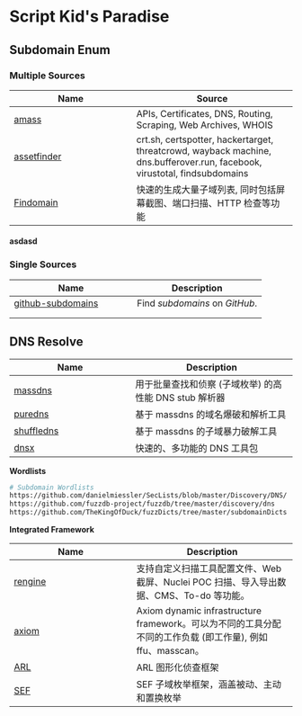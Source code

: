 # Script Kid's Paradise

## Subdomain Enum

### Multiple Sources

<table><thead><tr><th width="202">Name</th><th>Source</th></tr></thead><tbody><tr><td><a href="https://github.com/owasp-amass/amass">amass</a></td><td>APIs, Certificates, DNS, Routing, Scraping, Web Archives, WHOIS</td></tr><tr><td><a href="https://github.com/tomnomnom/assetfinder">assetfinder</a></td><td>crt.sh, certspotter, hackertarget, threatcrowd, wayback machine, dns.bufferover.run, facebook, virustotal, findsubdomains</td></tr><tr><td><a href="https://github.com/Findomain/Findomain/">Findomain</a></td><td>快速的生成大量子域列表, 同时包括屏幕截图、端口扫描、HTTP 检查等功能</td></tr></tbody></table>

#### asdasd

### Single Sources

<table><thead><tr><th width="203">Name</th><th>Description</th></tr></thead><tbody><tr><td><a href="https://github.com/gwen001/github-subdomains">github-subdomains</a></td><td>Find <em>subdomains</em> on <em>GitHub</em>.</td></tr><tr><td></td><td></td></tr><tr><td></td><td></td></tr></tbody></table>

## **DNS Resolve**

<table><thead><tr><th width="200">Name</th><th>Description</th></tr></thead><tbody><tr><td><a href="https://github.com/blechschmidt/massdns">massdns</a></td><td>用于批量查找和侦察 (子域枚举) 的高性能 DNS stub 解析器</td></tr><tr><td><a href="https://github.com/d3mondev/puredns/">puredns</a></td><td>基于 massdns 的域名爆破和解析工具</td></tr><tr><td><a href="https://github.com/projectdiscovery/shuffledns">shuffledns</a></td><td>基于 massdns 的子域暴力破解工具</td></tr><tr><td><a href="https://github.com/projectdiscovery/dnsx">dnsx</a></td><td>快速的、多功能的 DNS 工具包</td></tr></tbody></table>

**Wordlists**

```bash
# Subdomain Wordlists
https://github.com/danielmiessler/SecLists/blob/master/Discovery/DNS/
https://github.com/fuzzdb-project/fuzzdb/tree/master/discovery/dns
https://github.com/TheKingOfDuck/fuzzDicts/tree/master/subdomainDicts
```

**Integrated Framework**

<table><thead><tr><th width="202">Name</th><th>Description</th></tr></thead><tbody><tr><td><a href="https://github.com/yogeshojha/rengine">rengine</a></td><td>支持自定义扫描工具配置文件、Web 截屏、Nuclei POC 扫描、导入导出数据、CMS、To-do 等功能。</td></tr><tr><td><a href="https://github.com/pry0cc/axiom">axiom</a></td><td>Axiom dynamic infrastructure framework。可以为不同的工具分配不同的工作负载 (即工作量), 例如 ffu、masscan。</td></tr><tr><td><a href="https://github.com/TophantTechnology/ARL/">ARL</a></td><td>ARL 图形化侦查框架</td></tr><tr><td><a href="https://github.com/remonsec/SEF">SEF</a></td><td>SEF 子域枚举框架，涵盖被动、主动和置换枚举</td></tr></tbody></table>
